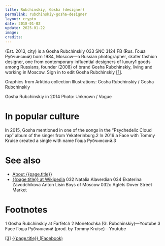 ```yaml
---
title: Rubchinskiy, Gosha (designer)
permalink: rubchinskiy-gosha-designer
layout: crypto
date: 2018-01-02
update: 2025-01-22
image:
credits:
---
```


(Est. 2013, city) is a Gosha Rubchinskiy  033  SNC  3124  FB (Rus. Гоша Рубчинский) born 1984, Moscow—a Russian photographer, skater fashion designer, one from contemporary influential designers of luxury1 goods among Russians, founder (2008) of brand Gosha Rubchinskiy, living and working in Moscow. Sign in to edit Gosha Rubchinskiy <span id="a1">[\[1\]](#f1)</span>.

Graphics from Arktida collection
Illustrations: Gosha Rubchinskiy / Gosha Rubchinskiy

Gosha Rubchinskiy in 2014
Photo: Unknown / Vogue


# In popular culture

In 2015, Gosha mentioned in one of the songs in the “Psychedelic Cloud rap” album of the singer from Yekaterinburg.2 In 2016 a Face with Tommy Kruise created a single with name Гоша Рубчинский.3

# See also

+ [About {{page.title}}](index)
+ [{{page.title}} at Wikipedia](index)
032  Natalia Alaverdian
034  Ekaterina Zavodchikova
Anton Lisin
Boys of Moscow
032с
Aglets
Dover Street Market

# Footnotes

1 Gosha Rubchinskiy at Farfetch
2 Monetochka (G. Rubchinskiy)—Youtube
3 Face Гоша Рубчинский (prod. by Tommy Kruise)—Youtube

[[3]](#a3) <span id="f3"></span> [{{page.title}} (Facebook)](index)
